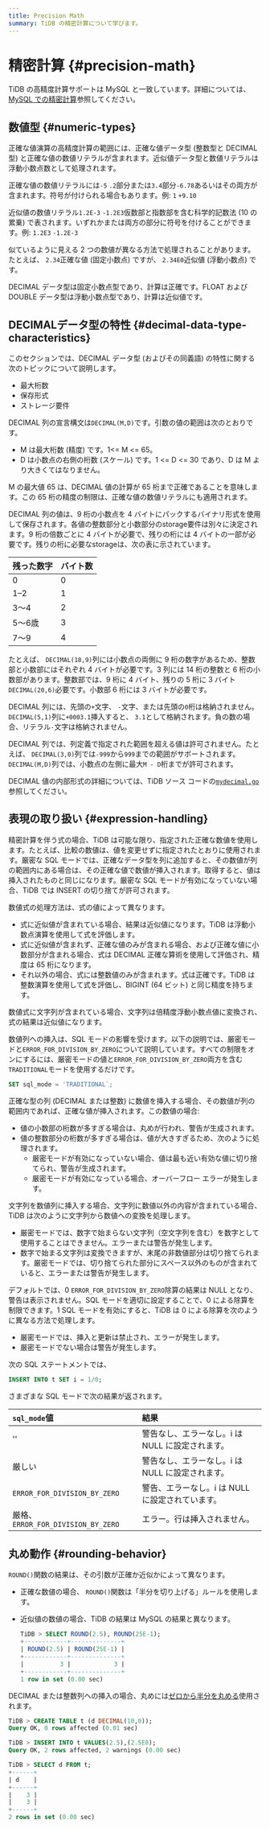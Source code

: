 ```yaml
---
title: Precision Math
summary: TiDB の精密計算について学びます。
---
```


# 精密計算 {#precision-math}

TiDB の高精度計算サポートは MySQL と一致しています。詳細については、 [MySQL での精密計算](https://dev.mysql.com/doc/refman/8.0/en/precision-math.html)参照してください。

## 数値型 {#numeric-types}

正確な値演算の高精度計算の範囲には、正確な値データ型 (整数型と DECIMAL 型) と正確な値の数値リテラルが含まれます。近似値データ型と数値リテラルは浮動小数点数として処理されます。

正確な値の数値リテラルには`-5` `.2`部分または`3.4`部分`-6.78`あるいはその両方が含まれます。符号が付けられる場合もあります。例: `1` `+9.10`

近似値の数値リテラル`1.2E-3` `-1.2E3`仮数部と指数部を含む科学的記数法 (10 の累乗) で表されます。いずれかまたは両方の部分に符号を付けることができます。例: `1.2E3` `-1.2E-3`

似ているように見える 2 つの数値が異なる方法で処理されることがあります。たとえば、 `2.34`正確な値 (固定小数点) ですが、 `2.34E0`近似値 (浮動小数点) です。

DECIMAL データ型は固定小数点型であり、計算は正確です。FLOAT および DOUBLE データ型は浮動小数点型であり、計算は近似値です。

## DECIMALデータ型の特性 {#decimal-data-type-characteristics}

このセクションでは、DECIMAL データ型 (およびその同義語) の特性に関する次のトピックについて説明します。

-   最大桁数
-   保存形式
-   ストレージ要件

DECIMAL 列の宣言構文は`DECIMAL(M,D)`です。引数の値の範囲は次のとおりです。

-   M は最大桁数 (精度) です。1&lt;= M &lt;= 65。
-   D は小数点の右側の桁数 (スケール) です。1 &lt;= D &lt;= 30 であり、D は M より大きくてはなりません。

M の最大値 65 は、DECIMAL 値の計算が 65 桁まで正確であることを意味します。この 65 桁の精度の制限は、正確な値の数値リテラルにも適用されます。

DECIMAL 列の値は、9 桁の小数点を 4 バイトにパックするバイナリ形式を使用して保存されます。各値の整数部分と小数部分のstorage要件は別々に決定されます。9 桁の倍数ごとに 4 バイトが必要で、残りの桁には 4 バイトの一部が必要です。残りの桁に必要なstorageは、次の表に示されています。

| 残った数字 | バイト数 |
| ----- | ---- |
| 0     | 0    |
| 1–2   | 1    |
| 3～4   | 2    |
| 5～6歳  | 3    |
| 7～9   | 4    |

たとえば、 `DECIMAL(18,9)`列には小数点の両側に 9 桁の数字があるため、整数部と小数部にはそれぞれ 4 バイトが必要です。3 列には 14 桁の整数と 6 桁の小数部があります。整数部では、9 桁に 4 バイト、残りの 5 桁に 3 バイト`DECIMAL(20,6)`必要です。小数部 6 桁には 3 バイトが必要です。

DECIMAL 列には、先頭の`+`文字、 `-`文字、または先頭の`0`桁は格納されません。 `DECIMAL(5,1)`列に`+0003.1`挿入すると、 `3.1`として格納されます。負の数の場合、リテラル`-`文字は格納されません。

DECIMAL 列では、列定義で指定された範囲を超える値は許可されません。たとえば、 `DECIMAL(3,0)`列では`-999`から`999`までの範囲がサポートされます。 `DECIMAL(M,D)`列では、小数点の左側に最大`M - D`桁までが許可されます。

DECIMAL 値の内部形式の詳細については、TiDB ソース コードの[`mydecimal.go`](https://github.com/pingcap/tidb/blob/release-8.5/pkg/types/mydecimal.go)参照してください。

## 表現の取り扱い {#expression-handling}

精密計算を伴う式の場合、TiDB は可能な限り、指定された正確な数値を使用します。たとえば、比較の数値は、値を変更せずに指定されたとおりに使用されます。厳密な SQL モードでは、正確なデータ型を列に追加すると、その数値が列の範囲内にある場合は、その正確な値で数値が挿入されます。取得すると、値は挿入されたものと同じになります。厳密な SQL モードが有効になっていない場合、TiDB では INSERT の切り捨てが許可されます。

数値式の処理方法は、式の値によって異なります。

-   式に近似値が含まれている場合、結果は近似値になります。TiDB は浮動小数点演算を使用して式を評価します。
-   式に近似値が含まれず、正確な値のみが含まれる場合、および正確な値に小数部分が含まれる場合、式は DECIMAL 正確な算術を使用して評価され、精度は 65 桁になります。
-   それ以外の場合、式には整数値のみが含まれます。式は正確です。TiDB は整数演算を使用して式を評価し、BIGINT (64 ビット) と同じ精度を持ちます。

数値式に文字列が含まれている場合、文字列は倍精度浮動小数点値に変換され、式の結果は近似値になります。

数値列への挿入は、SQL モードの影響を受けます。以下の説明では、厳密モードと`ERROR_FOR_DIVISION_BY_ZERO`について説明しています。すべての制限をオンにするには、厳密モードの値と`ERROR_FOR_DIVISION_BY_ZERO`両方を含む`TRADITIONAL`モードを使用するだけです。

```sql
SET sql_mode = 'TRADITIONAL`;
```

正確な型の列 (DECIMAL または整数) に数値を挿入する場合、その数値が列の範囲内であれば、正確な値が挿入されます。この数値の場合:

-   値の小数部の桁数が多すぎる場合は、丸めが行われ、警告が生成されます。
-   値の整数部分の桁数が多すぎる場合は、値が大きすぎるため、次のように処理されます。
    -   厳密モードが有効になっていない場合、値は最も近い有効な値に切り捨てられ、警告が生成されます。
    -   厳密モードが有効になっている場合、オーバーフロー エラーが発生します。

文字列を数値列に挿入する場合、文字列に数値以外の内容が含まれている場合、TiDB は次のように文字列から数値への変換を処理します。

-   厳密モードでは、数字で始まらない文字列（空文字列を含む）を数字として使用することはできません。エラーまたは警告が発生します。
-   数字で始まる文字列は変換できますが、末尾の非数値部分は切り捨てられます。厳密モードでは、切り捨てられた部分にスペース以外のものが含まれていると、エラーまたは警告が発生します。

デフォルトでは、0 `ERROR_FOR_DIVISION_BY_ZERO`除算の結果は NULL となり、警告は表示されません。SQL モードを適切に設定することで、0 による除算を制限できます。1 SQL モードを有効にすると、TiDB は 0 による除算を次のように異なる方法で処理します。

-   厳密モードでは、挿入と更新は禁止され、エラーが発生します。
-   厳密モードでない場合は警告が発生します。

次の SQL ステートメントでは、

```sql
INSERT INTO t SET i = 1/0;
```

さまざまな SQL モードで次の結果が返されます。

| `sql_mode`値                      | 結果                           |
| :------------------------------- | :--------------------------- |
| &#39;&#39;                       | 警告なし、エラーなし。i は NULL に設定されます。 |
| 厳しい                              | 警告なし、エラーなし。i は NULL に設定されます。 |
| `ERROR_FOR_DIVISION_BY_ZERO`     | 警告、エラーなし。i は NULL に設定されています。 |
| 厳格、 `ERROR_FOR_DIVISION_BY_ZERO` | エラー。行は挿入されません。               |

## 丸め動作 {#rounding-behavior}

`ROUND()`関数の結果は、その引数が正確か近似かによって異なります。

-   正確な数値の場合、 `ROUND()`関数は「半分を切り上げる」ルールを使用します。
-   近似値の数値の場合、TiDB の結果は MySQL の結果と異なります。

    ```sql
    TiDB > SELECT ROUND(2.5), ROUND(25E-1);
    +------------+--------------+
    | ROUND(2.5) | ROUND(25E-1) |
    +------------+--------------+
    |          3 |            3 |
    +------------+--------------+
    1 row in set (0.00 sec)
    ```

DECIMAL または整数列への挿入の場合、丸めには[ゼロから半分を丸める](https://en.wikipedia.org/wiki/Rounding#Round_half_away_from_zero)使用されます。

```sql
TiDB > CREATE TABLE t (d DECIMAL(10,0));
Query OK, 0 rows affected (0.01 sec)

TiDB > INSERT INTO t VALUES(2.5),(2.5E0);
Query OK, 2 rows affected, 2 warnings (0.00 sec)

TiDB > SELECT d FROM t;
+------+
| d    |
+------+
|    3 |
|    3 |
+------+
2 rows in set (0.00 sec)
```
